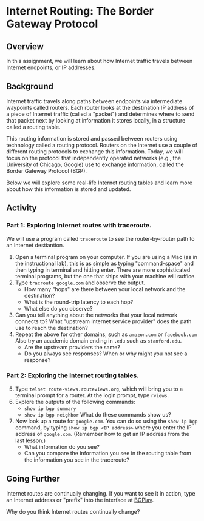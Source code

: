 # Internet Routing: The Border Gateway Protocol

## Overview

In this assignment, we will learn about how Internet traffic travels between
Internet endpoints, or IP addresses.  

## Background

Internet traffic travels along paths between endpoints via intermediate
waypoints called routers. Each router looks at the destination IP address of a
piece of Internet traffic (called a "packet") and determines where to send
that packet next by looking at information it stores locally, in a structure
called a routing table.

This routing information is stored and passed between routers using technology
called a routing protocol. Routers on the Internet use a couple of different routing
protocols to exchange this information. Today, we will focus on the protocol
that independently operated networks (e.g., the University of Chicago, Google)
use to exchange information, called the Border Gateway Protocol (BGP).

Below we will explore some real-life Internet routing tables and learn more
about how this information is stored and updated.

## Activity

### Part 1: Exploring Internet routes with traceroute.

We will use a program called `traceroute` to see the router-by-router path
to an Internet destiantion. 
  
1. Open a terminal program on your computer. If you are using a Mac (as in the
   instructional lab), this is as simple as typing "command-space" and then
   typing in terminal and hitting enter. There are more sophisticated terminal
   programs, but the one that ships with your machine will suffice.
2. Type `tracroute google.com` and observe the output.
   - How many "hops" are there between your local network and the destination?
   - What is the round-trip latency to each hop?
   - What else do you observe?
3. Can you tell anything about the networks that your local network
   connects to? What "upstream Internet service provider" does the path use to
   reach the destination?
4. Repeat the above for other domains, such as `amazon.com` or `facebook.com`
   Also try an academic domain ending in `.edu` such as `stanford.edu`.
   - Are the upstream providers the same?
   - Do you always see responses? When or why might you not see a response?
   
   
### Part 2: Exploring the Internet routing tables.

5. Type `telnet route-views.routeviews.org`, which will bring you to a
   terminal prompt for a router. At the login prompt, type `rviews`.
6. Explore the outputs of the following commands:
    - `show ip bgp summary`
    - `show ip bgp neighbor`
   What do these commands show us?
7. Now look up a route for `google.com`. You can do so using the `show ip bgp`
   command, by typing `show ip bgp <IP address>` where you enter the IP
   address of `google.com`. (Remember how to get an IP address from the last
   lesson.) 
   - What information do you see?
   - Can you compare the information you see in the routing table from the
     information you see in the traceroute?
 
## Going Further

Internet routes are continually changing.  If you want to see it in action,
type an Internet address or "prefix" into the interface at
[BGPlay](https://bgplay.massimocandela.com/).

Why do you think Internet routes continually change?
